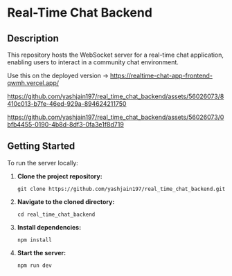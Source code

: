 # Real-Time Chat Backend

## Description
This repository hosts the WebSocket server for a real-time chat application, enabling users to interact in a community chat environment.

Use this on the deployed version -> https://realtime-chat-app-frontend-qwmh.vercel.app/

https://github.com/yashjain197/real_time_chat_backend/assets/56026073/8410c013-b7fe-46ed-929a-894624211750


https://github.com/yashjain197/real_time_chat_backend/assets/56026073/0bfb4455-0190-4b8d-8df3-0fa3e1f8d719

## Getting Started

To run the server locally:

1. **Clone the project repository:**
   ```
   git clone https://github.com/yashjain197/real_time_chat_backend.git
   ```
   
2. **Navigate to the cloned directory:**
    ```
    cd real_time_chat_backend
    ```
    
3. **Install dependencies:**
   ```
   npm install
   ```
   
4. **Start the server:**
   ```
   npm run dev
   ```

